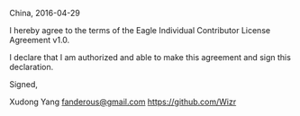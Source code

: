 China, 2016-04-29

I hereby agree to the terms of the Eagle Individual Contributor License
Agreement v1.0.

I declare that I am authorized and able to make this agreement and sign this
declaration.

Signed,

Xudong Yang fanderous@gmail.com https://github.com/Wizr
